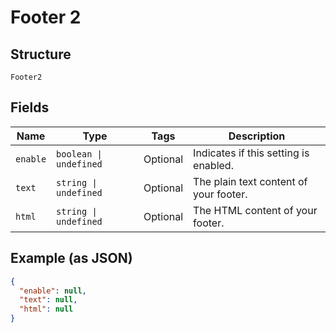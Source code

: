 
# Footer 2

## Structure

`Footer2`

## Fields

| Name | Type | Tags | Description |
|  --- | --- | --- | --- |
| `enable` | `boolean \| undefined` | Optional | Indicates if this setting is enabled. |
| `text` | `string \| undefined` | Optional | The plain text content of your footer. |
| `html` | `string \| undefined` | Optional | The HTML content of your footer. |

## Example (as JSON)

```json
{
  "enable": null,
  "text": null,
  "html": null
}
```

